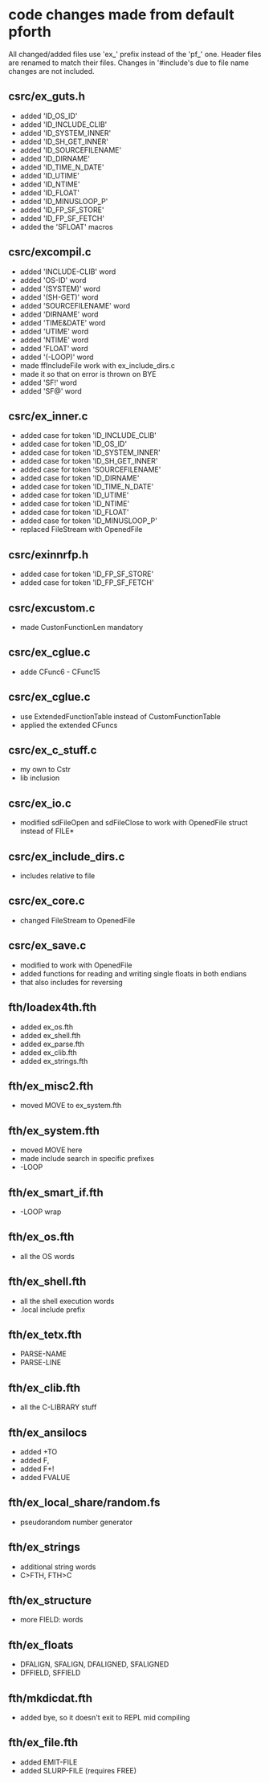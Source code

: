 # code changes made from default pforth

All changed/added files use 'ex_' prefix instead of the 'pf_' one.
Header files are renamed to match their files.
Changes in '#include's due to file name changes are not included.

## csrc/ex_guts.h
- added 'ID_OS_ID'
- added 'ID_INCLUDE_CLIB'
- added 'ID_SYSTEM_INNER'
- added 'ID_SH_GET_INNER'
- added 'ID_SOURCEFILENAME'
- added 'ID_DIRNAME'
- added 'ID_TIME_N_DATE'
- added 'ID_UTIME'
- added 'ID_NTIME'
- added 'ID_FLOAT'
- added 'ID_MINUSLOOP_P'
- added 'ID_FP_SF_STORE'
- added 'ID_FP_SF_FETCH'
- added the 'SFLOAT' macros

## csrc/excompil.c
- added 'INCLUDE-CLIB' word
- added 'OS-ID' word
- added '(SYSTEM)' word
- added '(SH-GET)' word
- added 'SOURCEFILENAME' word
- added 'DIRNAME' word
- added 'TIME&DATE' word
- added 'UTIME' word
- added 'NTIME' word
- added 'FLOAT' word
- added '(-LOOP)' word
- made ffIncludeFile work with ex_include_dirs.c
- made it so that on error is thrown on BYE
- added 'SF!' word
- added 'SF@' word

## csrc/ex_inner.c
- added case for token 'ID_INCLUDE_CLIB'
- added case for token 'ID_OS_ID'
- added case for token 'ID_SYSTEM_INNER'
- added case for token 'ID_SH_GET_INNER'
- added case for token 'SOURCEFILENAME'
- added case for token 'ID_DIRNAME'
- added case for token 'ID_TIME_N_DATE'
- added case for token 'ID_UTIME'
- added case for token 'ID_NTIME'
- added case for token 'ID_FLOAT'
- added case for token 'ID_MINUSLOOP_P'
- replaced FileStream with OpenedFile

## csrc/exinnrfp.h
- added case for token 'ID_FP_SF_STORE'
- added case for token 'ID_FP_SF_FETCH'

## csrc/excustom.c
- made CustonFunctionLen mandatory

## csrc/ex_cglue.c
- adde CFunc6 - CFunc15

## csrc/ex_cglue.c
- use ExtendedFunctionTable instead of CustomFunctionTable
- applied the extended CFuncs

## csrc/ex_c_stuff.c
- my own to Cstr
- lib inclusion

## csrc/ex_io.c
- modified sdFileOpen and sdFileClose to work with OpenedFile struct instead of FILE*

## csrc/ex_include_dirs.c
- includes relative to file

## csrc/ex_core.c
- changed FileStream to OpenedFile

## csrc/ex_save.c
- modified to work with OpenedFile
- added functions for reading and writing single floats in both endians
- that also includes for reversing

## fth/loadex4th.fth
- added ex_os.fth
- added ex_shell.fth
- added ex_parse.fth
- added ex_clib.fth
- added ex_strings.fth

## fth/ex_misc2.fth
- moved MOVE to ex_system.fth

## fth/ex_system.fth
- moved MOVE here
- made include search in specific prefixes
- -LOOP

## fth/ex_smart_if.fth
- -LOOP wrap

## fth/ex_os.fth
- all the OS words

## fth/ex_shell.fth
- all the shell execution words
- .local include prefix

## fth/ex_tetx.fth
- PARSE-NAME
- PARSE-LINE

## fth/ex_clib.fth
- all the C-LIBRARY stuff

## fth/ex_ansilocs
- added +TO
- added F,
- added F+!
- added FVALUE

## fth/ex_local_share/random.fs
- pseudorandom number generator

## fth/ex_strings
- additional string words
- C>FTH, FTH>C

## fth/ex_structure
- more FIELD: words

## fth/ex_floats
- DFALIGN, SFALIGN, DFALIGNED, SFALIGNED
- DFFIELD, SFFIELD

## fth/mkdicdat.fth
- added bye, so it doesn't exit to REPL mid compiling

## fth/ex_file.fth
- added EMIT-FILE
- added SLURP-FILE (requires FREE)
